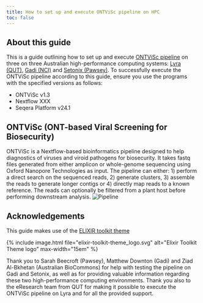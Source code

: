 ```yaml
---
title: How to set up and execute ONTViSc pipeline on HPC
toc: false
---
```



## About this guide
This is a guide outlining how to set up and execute [ONTViSc pipeline](https://github.com/eresearchqut/ONTViSc) on three on three Australian high-performance computing systems: [Lyra (QUT)](https://eresearchqut.atlassian.net/wiki/spaces/EG/pages/1545143157/Start+using+the+HPC), [Gadi (NCI)](https://opus.nci.org.au/display/Help/Gadi+User+Guide) and [Setonix (Pawsey)](https://support.pawsey.org.au/documentation/display/US/Setonix+User+Guide). 
To successfully execute the ONTViSc pipeline according to this guide, ensure you use the programs with the specified versions as follows:
- ONTViSc v1.3
- Nextflow XXX
- Seqera Platform v24.1

## ONTViSc (ONT-based Viral Screening for Biosecurity)
ONTViSc is a Nextflow-based bioinformatics pipeline designed to help diagnostics of viruses and viroid pathogens for biosecurity. It takes fastq files generated from either amplicon or whole-genome sequencing using Oxford Nanopore Technologies as input. The pipeline can either: 1) perform a direct search on the sequenced reads, 2) generate clusters, 3) assemble the reads to generate longer contigs or 4) directly map reads to a known reference. The reads can optionally be filtered from a plant host before performing downstream analysis.
![Pipeline](./images/ONTViSc_pipeline.jpeg)

## Acknowledgements

This guide makes use of the [ELIXIR toolkit theme](https://github.com/ELIXIR-Belgium/elixir-toolkit-theme)

{% include image.html file="elixir-toolkit-theme_logo.svg" alt="Elixir Toolkit Theme logo" max-width="15em" %}
 
Thank you to Sarah Beecroft (Pawsey), Matthew Downton (Gadi) and Ziad Al-Bkhetan (Australian BioCommons) for help with testing the pipeline on Gadi and Setonix, as well as for providing valuable information regarding these two high-performance computing environments. Thank you also to the eResearch team from QUT for making it possible to execute the ONTViSc pipeline on Lyra and for all the provided support.
